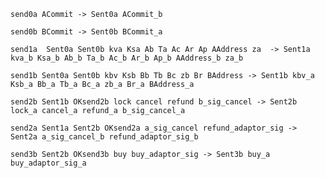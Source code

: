``` net:commit_alice_session_params_
send0a ACommit -> Sent0a ACommit_b 
```

``` net:commit_bob_session_params_
send0b BCommit -> Sent0b BCommit_a
```

``` net:reveal_alice_session_params_
send1a  Sent0a Sent0b kva Ksa Ab Ta Ac Ar Ap AAddress za  -> Sent1a kva_b Ksa_b Ab_b Ta_b Ac_b Ar_b Ap_b AAddress_b za_b
```

``` net:reveal_bob_session_params_
send1b Sent0a Sent0b kbv Ksb Bb Tb Bc zb Br BAddress -> Sent1b kbv_a Ksb_a Bb_a Tb_a Bc_a zb_a Br_a BAddress_a
```

``` net:core_arbitrating_setup_
send2b Sent1b OKsend2b lock cancel refund b_sig_cancel -> Sent2b lock_a cancel_a refund_a b_sig_cancel_a
```

``` net:refund_procedure_signatures_
send2a Sent1a Sent2b OKsend2a a_sig_cancel refund_adaptor_sig -> Sent2a a_sig_cancel_b refund_adaptor_sig_b
```


``` net:buy_procedure_signature_
send3b Sent2b OKsend3b buy buy_adaptor_sig -> Sent3b buy_a buy_adaptor_sig_a
```
